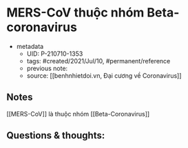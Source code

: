 ---
---

# MERS-CoV thuộc nhóm Beta-coronavirus

- metadata
	- UID: P-210710-1353
	- tags: #created/2021/Jul/10, #permanent/reference
	- previous note: 
	- source: [[benhnhietdoi.vn, Đại cương về Coronavirus]]

## Notes
[[MERS-CoV]] là thuộc nhóm [[Beta-Coronavirus]]

## Questions & thoughts:

